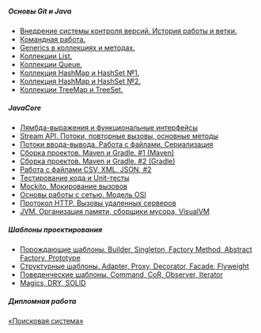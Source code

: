 
##### Основы Git и Java
- [Внедрение системы контроля версий. История работы и ветки.](https://github.com/Vladlen1988/SalesManager.git)
- [Командная работа.](https://github.com/Vladlen1988/Basket.git)
- [Generics в коллекциях и методах.](https://github.com/Vladlen1988/MagicBox.git)
- [Коллекции List.](https://github.com/Vladlen1988/ShoppingList.git)
- [Коллекции Queue.](https://github.com/Vladlen1988/AmusementPark.git)
- [Коллекция HashMap и HashSet №1.](https://github.com/Vladlen1988/Collections.git)
- [Коллекция HashMap и HashSet №2.](https://github.com/Vladlen1988/WordsChecker.git)
- [Коллекции TreeMap и TreeSet.](https://github.com/Vladlen1988/NotablePerson.git)
##### JavaCore
- [Лямбда-выражения и функциональные интерфейсы]()
- [Stream API. Потоки, повторные вызовы, основные методы]()
- [Потоки ввода-вывода. Работа с файлами. Сериализация]()
- [Сборка проектов. Maven и Gradle. #1 (Maven)]()
- [Сборка проектов. Maven и Gradle. #2 (Gradle)]()
- [Работа с файлами CSV, XML, JSON, #2]()
- [Тестирование кода и Unit-тесты]()
- [Mockito. Мокирование вызовов]()
- [Основы работы с сетью. Модель OSI]()
- [Протокол HTTP. Вызовы удаленных серверов]()
- [JVM. Организация памяти, сборщики мусора, VisualVM]()
##### Шаблоны проектирования
- [Порождающие шаблоны. Builder, Singleton, Factory Method, Abstract Factory, Prototype]()
- [Структурные шаблоны. Adapter, Proxy, Decorator, Facade, Flyweight]()
- [Поведенческие шаблоны. Command, CoR, Observer, Iterator]()
- [Magics, DRY, SOLID]()

##### Дипломная работа
[ «Поисковая система»]()


